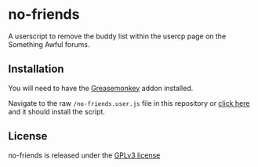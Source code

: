 no-friends
==============

A userscript to remove the buddy list within the usercp page on the Something Awful forums.

Installation
---------

You will need to have the [Greasemonkey](https://addons.mozilla.org/en-US/firefox/addon/greasemonkey/) addon installed.

Navigate to the raw ```/no-friends.user.js``` file in this repository or [click here](https://github.com/stuartdb/no-friends/raw/master/no-friends.user.js) and it should install the script.

License
-------

no-friends is released under the [GPLv3 license](https://www.gnu.org/licenses/gpl.html)
